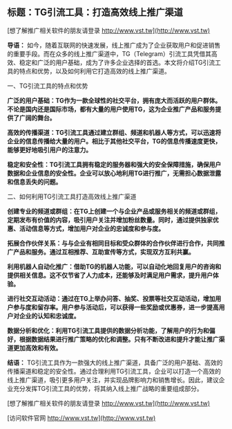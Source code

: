 ## **标题：TG引流工具：打造高效线上推广渠道**

[想了解推广相关软件的朋友请登录 http://www.vst.tw](http://www.vst.tw)

**导语：**
如今，随着互联网的快速发展，线上推广成为了企业获取用户和促进销售的重要手段。而在众多的线上推广渠道中，TG（Telegram）引流工具凭借其高效、稳定和广泛的用户基础，成为了许多企业选择的首选。本文将介绍TG引流工具的特点和优势，以及如何利用它打造高效的线上推广渠道。

一、TG引流工具的特点和优势

**广泛的用户基础：TG作为一款全球性的社交平台，拥有庞大而活跃的用户群体。不论是国内还是国际市场，都有大量的用户使用TG，这为企业推广产品和服务提供了广阔的舞台。**

**高效的传播渠道：TG引流工具通过建立群组、频道和机器人等方式，可以迅速将企业的信息传播给大量的用户。相比于其他社交平台，TG的信息传播速度更快，能够更好地吸引用户的注意力。**

**稳定和安全性：TG引流工具拥有稳定的服务器和强大的安全保障措施，确保用户数据和企业信息的安全性。企业可以放心地利用TG进行推广，无需担心数据泄露和信息丢失的问题。**

二、如何利用TG引流工具打造高效线上推广渠道

**创建专业的频道或群组：在TG上创建一个与企业产品或服务相关的频道或群组，定期发布有价值的内容，吸引用户关注并增加粉丝数量。同时，通过提供独家优惠、活动信息等方式，增加用户对企业的忠诚度和参与度。**

**拓展合作伙伴关系：与与企业有相同目标和受众群体的合作伙伴进行合作，共同推广产品和服务。通过互相推荐、互助宣传等方式，实现双方互利共赢。**

**利用机器人自动化推广：借助TG的机器人功能，可以自动化地回复用户的咨询和提供相关信息。这不仅节省了人力成本，还能够及时满足用户需求，提升用户体验。**

**进行社交互动活动：通过在TG上举办问答、抽奖、投票等社交互动活动，增加用户参与度和留存率。用户参与活动后，可以获得一些奖励或优惠券，进一步提高用户对企业的认知和忠诚度。**

**数据分析和优化：利用TG引流工具提供的数据分析功能，了解用户的行为和偏好，根据数据结果进行推广策略的优化和调整。只有不断改进和提升才能让推广渠道更加高效和有效。**

**结语：**
TG引流工具作为一款强大的线上推广渠道，具备广泛的用户基础、高效的传播渠道和稳定的安全性。通过合理利用TG引流工具，企业可以打造一个高效的线上推广渠道，吸引更多用户关注，并实现品牌影响力和销售增长。因此，建议企业充分发挥TG引流工具的优势，将其纳入线上推广战略的重要组成部分。

[想了解推广相关软件的朋友请登录 http://www.vst.tw](http://www.vst.tw)


[访问软件官网 http://www.vst.tw](http://www.vst.tw)
